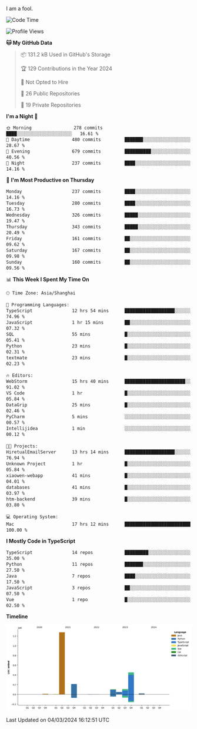 I am a fool.

<!--START_SECTION:waka-->
![Code Time](http://img.shields.io/badge/Code%20Time-1%2C232%20hrs%2016%20mins-blue)

![Profile Views](http://img.shields.io/badge/Profile%20Views-0-blue)

**🐱 My GitHub Data** 

> 📦 131.2 kB Used in GitHub's Storage 
 > 
> 🏆 129 Contributions in the Year 2024
 > 
> 🚫 Not Opted to Hire
 > 
> 📜 26 Public Repositories 
 > 
> 🔑 19 Private Repositories 
 > 
**I'm a Night 🦉** 

```text
🌞 Morning                278 commits         ████░░░░░░░░░░░░░░░░░░░░░   16.61 % 
🌆 Daytime                480 commits         ███████░░░░░░░░░░░░░░░░░░   28.67 % 
🌃 Evening                679 commits         ██████████░░░░░░░░░░░░░░░   40.56 % 
🌙 Night                  237 commits         ████░░░░░░░░░░░░░░░░░░░░░   14.16 % 
```
📅 **I'm Most Productive on Thursday** 

```text
Monday                   237 commits         ████░░░░░░░░░░░░░░░░░░░░░   14.16 % 
Tuesday                  280 commits         ████░░░░░░░░░░░░░░░░░░░░░   16.73 % 
Wednesday                326 commits         █████░░░░░░░░░░░░░░░░░░░░   19.47 % 
Thursday                 343 commits         █████░░░░░░░░░░░░░░░░░░░░   20.49 % 
Friday                   161 commits         ██░░░░░░░░░░░░░░░░░░░░░░░   09.62 % 
Saturday                 167 commits         ██░░░░░░░░░░░░░░░░░░░░░░░   09.98 % 
Sunday                   160 commits         ██░░░░░░░░░░░░░░░░░░░░░░░   09.56 % 
```


📊 **This Week I Spent My Time On** 

```text
🕑︎ Time Zone: Asia/Shanghai

💬 Programming Languages: 
TypeScript               12 hrs 54 mins      ███████████████████░░░░░░   74.96 % 
JavaScript               1 hr 15 mins        ██░░░░░░░░░░░░░░░░░░░░░░░   07.32 % 
SQL                      55 mins             █░░░░░░░░░░░░░░░░░░░░░░░░   05.41 % 
Python                   23 mins             █░░░░░░░░░░░░░░░░░░░░░░░░   02.31 % 
textmate                 23 mins             █░░░░░░░░░░░░░░░░░░░░░░░░   02.23 % 

🔥 Editors: 
WebStorm                 15 hrs 40 mins      ███████████████████████░░   91.02 % 
VS Code                  1 hr                █░░░░░░░░░░░░░░░░░░░░░░░░   05.84 % 
DataGrip                 25 mins             █░░░░░░░░░░░░░░░░░░░░░░░░   02.46 % 
PyCharm                  5 mins              ░░░░░░░░░░░░░░░░░░░░░░░░░   00.57 % 
Intellijidea             1 min               ░░░░░░░░░░░░░░░░░░░░░░░░░   00.12 % 

🐱‍💻 Projects: 
HiretualEmailServer      13 hrs 14 mins      ███████████████████░░░░░░   76.94 % 
Unknown Project          1 hr                █░░░░░░░░░░░░░░░░░░░░░░░░   05.84 % 
xiaowen-webapp           41 mins             █░░░░░░░░░░░░░░░░░░░░░░░░   04.01 % 
databases                41 mins             █░░░░░░░░░░░░░░░░░░░░░░░░   03.97 % 
htm-backend              39 mins             █░░░░░░░░░░░░░░░░░░░░░░░░   03.80 % 

💻 Operating System: 
Mac                      17 hrs 12 mins      █████████████████████████   100.00 % 
```

**I Mostly Code in TypeScript** 

```text
TypeScript               14 repos            █████████░░░░░░░░░░░░░░░░   35.00 % 
Python                   11 repos            ███████░░░░░░░░░░░░░░░░░░   27.50 % 
Java                     7 repos             ████░░░░░░░░░░░░░░░░░░░░░   17.50 % 
JavaScript               3 repos             ██░░░░░░░░░░░░░░░░░░░░░░░   07.50 % 
Vue                      1 repo              █░░░░░░░░░░░░░░░░░░░░░░░░   02.50 % 
```



**Timeline**

![Lines of Code chart](https://raw.githubusercontent.com/VeejaLiu/VeejaLiu/master/assets/bar_graph.png)


 Last Updated on 04/03/2024 16:12:51 UTC
<!--END_SECTION:waka-->
